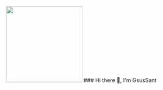 
<div id ="header" align="center">
  <img src="https://media.giphy.com/media/v1.Y2lkPTc5MGI3NjExa2RnbzVxdGFxaW03c282bWR1dWpjZTVodnNzZzh0a3Q0NzBpZGN3YSZlcD12MV9pbnRlcm5hbF9naWZfYnlfaWQmY3Q9Zw/LaVp0AyqR5bGsC5Cbm/giphy.gif" width="200" />
  ### Hi there 👋, I'm GsusSant

</div>

<!--
**GsusSant/GsusSant** is a ✨ _special_ ✨ repository because its `README.md` (this file) appears on your GitHub profile.

Here are some ideas to get you started:

- 🔭 I’m currently working on ...
- 🌱 I’m currently learning ...
- 👯 I’m looking to collaborate on ...
- 🤔 I’m looking for help with ...
- 💬 Ask me about ...
- 📫 How to reach me: ...
- 😄 Pronouns: ...
- ⚡ Fun fact: ...
-->
